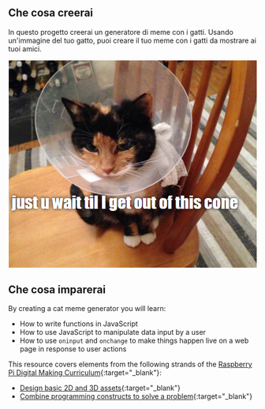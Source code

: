 ## Che cosa creerai

In questo progetto creerai un generatore di meme con i gatti. Usando un'immagine del tuo gatto, puoi creare il tuo meme con i gatti da mostrare ai tuoi amici.

![Example meme](images/example-meme.png)

## Che cosa imparerai

By creating a cat meme generator you will learn:

- How to write functions in JavaScript
- How to use JavaScript to manipulate data input by a user
- How to use `oninput` and `onchange` to make things happen live on a web page in response to user actions

This resource covers elements from the following strands of the [Raspberry Pi Digital Making Curriculum](https://www.raspberrypi.org/curriculum/){:target="_blank"}:

- [Design basic 2D and 3D assets](https://www.raspberrypi.org/curriculum/design/creator){:target="_blank"}
- [Combine programming constructs to solve a problem](https://www.raspberrypi.org/curriculum/programming/builder){:target="_blank"}
